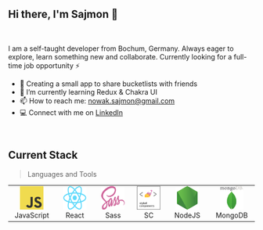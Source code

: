 ## Hi there, I'm Sajmon 👋

</br>

I am a self-taught developer from Bochum, Germany.
Always eager to explore, learn something new and collaborate.
Currently looking for a full-time job opportunity ⚡

- 🔭 Creating a small app to share bucketlists with friends
- 🌱 I’m currently learning Redux & Chakra UI
- 📫 How to reach me: nowak.sajmon@gmail.com
- 💻  Connect with me on [LinkedIn](https://www.linkedin.com/in/sajmon-nowak-483067167/)

</br>

Current Stack
---
> Languages and Tools

<table>
  <tr>
    <td align="center" width="96">
        <img src="./imgs/JavaScript-logo.png" width="48" height="48" alt="JavaScript" />
      <br>JavaScript
    </td>
    <td align="center" width="96">
        <img src="./imgs/React-icon.svg.png" width="48" height="48" alt="React" />
      <br>React
    </td>
    <td align="center" width="96">
        <img src="./imgs/sass.png" width="48" height="48" alt="Sass" />
      <br>Sass
    </td>
    <td align="center" width="96">
        <img src="./imgs/styled.png" width="48" height="48" alt="Styled-Components" />
      <br>SC
    </td>
    <td align="center" width="96">
        <img src="./imgs/node.png" width="48" height="48" alt="NodeJS" />
      <br>NodeJS
    </td>
    <td align="center" width="96">
        <img src="./imgs/mongo3.png" width="48" height="48" alt="MongoDB" />
      <br>MongoDB
    </td>
  </tr>
</table>
